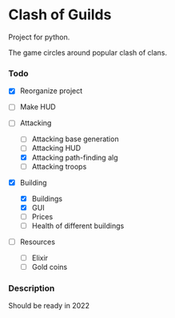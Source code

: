 # Clash of Guilds

Project for python.

The game circles around popular clash of clans.

### Todo
- [X] Reorganize project

- [ ] Make HUD

- [ ] Attacking
    - [ ] Attacking base generation 
    - [ ] Attacking HUD
    - [X] Attacking path-finding alg
    - [ ] Attacking troops
    
- [X] Building
    - [X] Buildings
    - [X] GUI
    - [ ] Prices
    - [ ] Health of different buildings
    
- [ ] Resources
    - [ ] Elixir
    - [ ] Gold coins  

### Description

Should be ready in 2022
